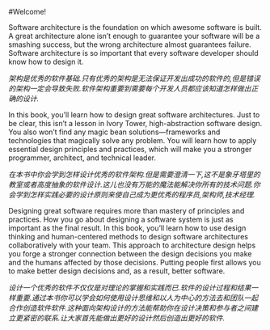 #Welcome!

Software architecture is the foundation on which awesome software is built. A great architecture alone isn’t enough to guarantee your software will be a smashing success, but the wrong architecture almost guarantees failure. Software architecture is so important that every software developer should know how to design it.

*架构是优秀的软件基础.只有优秀的架构是无法保证开发出成功的软件的,但是错误的架构一定会导致失败.软件架构重要到需要每个开发人员都应该知道怎样做出正确的设计.*

In this book, you’ll learn how to design great software architectures. Just to be clear, this isn’t a lesson in Ivory Tower, high-abstraction software design. You also won’t find any magic bean solutions—frameworks and technologies that magically solve any problem. You will learn how to apply essential design principles and practices, which will make you a stronger programmer, architect, and technical leader.

*在本书中你会学到怎样设计优秀的软件架构.但是需要澄清一下,这不是象牙塔里的教室或者高度抽象的软件设计.这儿也没有万能的魔法能解决你所有的技术问题.你会学到怎样实践必要的设计原则来使自己成为更优秀的程序员,架构师,技术经理.*

Designing great software requires more than mastery of principles and practices. How you go about designing a software system is just as important as the final result. In this book, you’ll learn how to use design thinking and human-centered methods to design software architectures collaboratively with your team. This approach to architecture design helps you forge a stronger connection between the design decisions you make and the humans affected by those decisions. Putting people first allows you to make better design decisions and, as a result, better software.

*设计一个优秀的软件不仅仅是对理论的掌握和实践而已.软件的设计过程和结果一样重要.通过本书你可以学会如何使用设计思维和以人为中心的方法去和团队一起合作创造软件软件.这种面向架构设计的方法能帮助你在设计决策和参与者之间建立更紧密的联系.让大家首先能做出更好的设计然后创造出更好的软件.*
